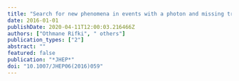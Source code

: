 ```yaml
---
title: "Search for new phenomena in events with a photon and missing transverse momentum in $pp$ collisions at $sqrts=13$ TeV with the ATLAS detector"
date: 2016-01-01
publishDate: 2020-04-11T12:00:03.216466Z
authors: ["Othmane Rifki", " others"]
publication_types: ["2"]
abstract: ""
featured: false
publication: "*JHEP*"
doi: "10.1007/JHEP06(2016)059"
---
```


